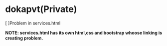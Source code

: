 # dokapvt(Private)

[ ]Problem in services.html

**NOTE: services.html has its own html,css and bootstrap whoose linking is creating problem.**

